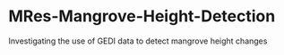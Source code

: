 # MRes-Mangrove-Height-Detection
Investigating the use of GEDI data to detect mangrove height changes
